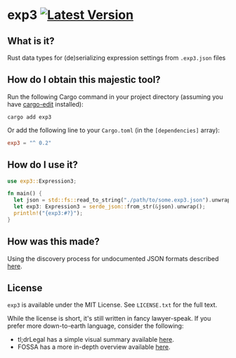 # exp3 [![Latest Version]][crates.io]

[Latest Version]: https://img.shields.io/crates/v/exp3.svg
[crates.io]: https://crates.io/crates/exp3

## What is it?

Rust data types for (de)serializing expression settings from `.exp3.json` files

## How do I obtain this majestic tool?

Run the following Cargo command in your project directory (assuming you have [cargo-edit](https://github.com/killercup/cargo-edit) installed):

```fish
cargo add exp3
```

Or add the following line to your `Cargo.toml` (in the `[dependencies]` array):

```toml
exp3 = "^ 0.2"
```

## How do I use it?

```rust
use exp3::Expression3;

fn main() {
  let json = std::fs::read_to_string("./path/to/some.exp3.json").unwrap();
  let exp3: Expression3 = serde_json::from_str(&json).unwrap();
  println!("{exp3:#?}");
}
```

## How was this made?

Using the discovery process for undocumented JSON formats described [here](https://gist.github.com/colstrom/44b30fdddc8b0a9bfb44b09972a68676).

## License

`exp3` is available under the MIT License. See `LICENSE.txt` for the full text.

While the license is short, it's still written in fancy lawyer-speak. If you
prefer more down-to-earth language, consider the following:

- tl;drLegal has a simple visual summary available [here](https://www.tldrlegal.com/license/mit-license).
- FOSSA has a more in-depth overview available [here](https://fossa.com/blog/open-source-licenses-101-mit-license/).
